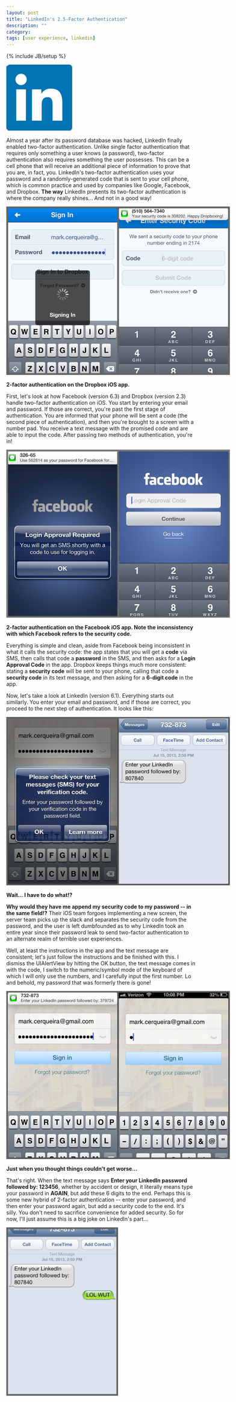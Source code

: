 ```yaml
---
layout: post
title: "LinkedIn's 2.5-Factor Authentication"
description: ""
category: 
tags: [user experience, linkedin]
---
```

{% include JB/setup %}

<div class="float-image-right">	
  	<img src="/assets/images/posts/2013-07-17/icon.png" alt="LinkedIn for iOS" style="border: 0px;"/> 
  	<p>Almost a year after its password database was hacked, LinkedIn finally enabled two-factor authentication. Unlike single factor authentication that requires only something a user knows (a password), two-factor authentication also requires something the user possesses. This can be a cell phone that will receive an additional piece of information to prove that you are, in fact, you. LinkedIn's two-factor authentication uses your password and a randomly-generated code that is sent to your cell phone, which is common practice and used by companies like Google, Facebook, and Dropbox. <b>The way</b> LinkedIn presents its two-factor authentication is where the company really shines... And not in a good way!</p>
</div>

<!--break-->

<div>
	<img class="rounded-corners" style="max-width: 594px; border: 0px;" src="/assets/images/posts/2013-07-17/dbauth.jpg"/>
	<p class="caption-text"><b>2-factor authentication on the Dropbox iOS app.</b></p>
</div>

First, let's look at how Facebook (version 6.3) and Dropbox (version 2.3) handle two-factor authentication on iOS. You start by entering your email and password. If those are correct, you're past the first stage of authentication. You are informed that your phone will be sent a code (the second piece of authentication), and then you're brought to a screen with a number pad. You receive a text message with the promised code and are able to input the code. After passing two methods of authentication, you're in!

<div>
	<img class="rounded-corners" style="max-width: 594px; border: 0px;" src="/assets/images/posts/2013-07-17/fbauth.jpg"/>
	<p class="caption-text"><b>2-factor authentication on the Facebook iOS app. Note the inconsistency with which Facebook refers to the security code.</b></p>
</div>

Everything is simple and clean, aside from Facebook being inconsistent in what it calls the security code: the app states that you will get a **code** via SMS, then calls that code a **password** in the SMS, and then asks for a **Login Approval Code** in the app. Dropbox keeps things much more consistent: stating a **security code** will be sent to your phone, calling that code a **security code** in its text message, and then asking for a **6-digit code** in the app.

Now, let's take a look at LinkedIn (version 6.1). Everything starts out similarly. You enter your email and password, and if those are correct, you proceed to the next step of authentication. It looks like this:

<div>
	<img class="rounded-corners" style="max-width: 594px; border: 0px;" src="/assets/images/posts/2013-07-17/liauth.jpg"/>
	<p class="caption-text"><b>Wait... I have to do what!?</b></p>
</div>

**Why would they have me append my security code to my password -- in the same field!?** Their iOS team forgoes implementing a new screen, the server team picks up the slack and separates the security code from the password, and the user is left dumbfounded as to why LinkedIn took an entire year since their password leak to send two-factor authentication to an alternate realm of terrible user experiences. 

Well, at least the instructions in the app and the text message are consistent; let's just follow the instructions and be finished with this. I dismiss the UIAlertView by hitting the OK button, the text message comes in with the code, I switch to the numeric/symbol mode of the keyboard of which I will only use the numbers, and I carefully input the first number. Lo and behold, my password that was formerly there is gone!

<div>
	<img class="rounded-corners" style="max-width: 594px; border: 0px;" src="/assets/images/posts/2013-07-17/liauth2.jpg"/>
	<p class="caption-text"><b>Just when you thought things couldn't get worse...</b></p>
</div>

That's right. When the text message says **Enter your LinkedIn password followed by: 123456**, whether by accident or design, it literally means type your password in **AGAIN**, but add these 6 digits to the end. Perhaps this is some new hybrid of 2-factor authentication -- enter your password, and then enter your password again, but add a security code to the end. It's silly. You don't need to sacrifice convenience for added security. So for now, I'll just assume this is a big joke on LinkedIn's part...

<div>
	<img class="rounded-corners" style="max-width: 297px; border: 0px;" src="/assets/images/posts/2013-07-17/liauth3.jpg"/>
</div>